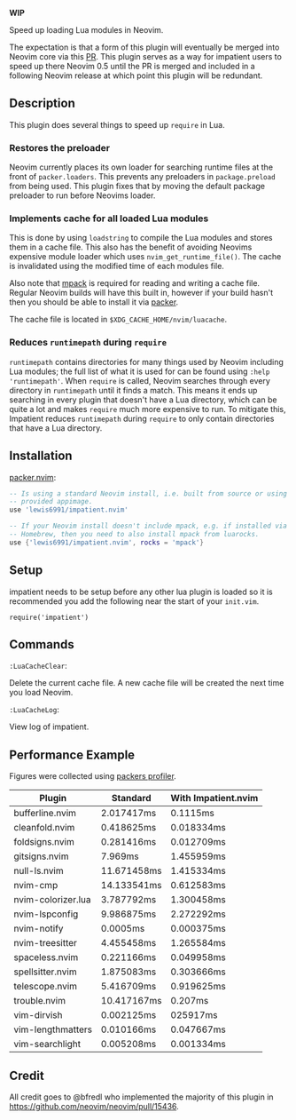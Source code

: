 **WIP**

Speed up loading Lua modules in Neovim.

The expectation is that a form of this plugin will eventually be merged into Neovim core via this [PR](https://github.com/neovim/neovim/pull/15436). This plugin serves as a way for impatient users to speed up there Neovim 0.5 until the PR is merged and included in a following Neovim release at which point this plugin will be redundant.

## Description

This plugin does several things to speed up `require` in Lua.

### Restores the preloader

Neovim currently places its own loader for searching runtime files at the front of `packer.loaders`. This prevents any preloaders in `package.preload` from being used. This plugin fixes that by moving the default package preloader to run before Neovims loader.

### Implements cache for all loaded Lua modules

This is done by using `loadstring` to compile the Lua modules and stores them in a cache file. This also has the benefit of avoiding Neovims expensive module loader which uses `nvim_get_runtime_file()`. The cache is invalidated using the modified time of each modules file.

Also note that [mpack](https://luarocks.org/modules/tarruda/mpack) is required for reading and writing a cache file. Regular Neovim builds will have this built in, however if your build hasn't then you should be able to install it via [packer](https://github.com/wbthomason/packer.nvim).

The cache file is located in `$XDG_CACHE_HOME/nvim/luacache`.

### Reduces `runtimepath` during `require`

`runtimepath` contains directories for many things used by Neovim including Lua modules; the full list of what it is used for can be found using `:help 'runtimepath'`. When `require` is called, Neovim searches through every directory in `runtimepath` until it finds a match. This means it ends up searching in every plugin that doesn't have a Lua directory, which can be quite a lot and makes `require` much more expensive to run. To mitigate this, Impatient reduces `runtimepath` during `require` to only contain directories that have a Lua directory.

## Installation

[packer.nvim](https://github.com/wbthomason/packer.nvim):
```lua
-- Is using a standard Neovim install, i.e. built from source or using a
-- provided appimage.
use 'lewis6991/impatient.nvim'

-- If your Neovim install doesn't include mpack, e.g. if installed via
-- Homebrew, then you need to also install mpack from luarocks.
use {'lewis6991/impatient.nvim', rocks = 'mpack'}
```

## Setup

impatient needs to be setup before any other lua plugin is loaded so it is recommended you add the following near the start of your `init.vim`.

```viml
require('impatient')
```

## Commands

`:LuaCacheClear`:

Delete the current cache file. A new cache file will be created the next time you load Neovim.

`:LuaCacheLog`:

View log of impatient.

## Performance Example

Figures were collected using [packers profiler](https://github.com/wbthomason/packer.nvim#profiling).

| Plugin             | Standard    | With Impatient.nvim |
| ------------------ | ----------- | ------------------- |
| bufferline.nvim    | 2.017417ms  | 0.1115ms            |
| cleanfold.nvim     | 0.418625ms  | 0.018334ms          |
| foldsigns.nvim     | 0.281416ms  | 0.012709ms          |
| gitsigns.nvim      | 7.969ms     | 1.455959ms          |
| null-ls.nvim       | 11.671458ms | 1.415334ms          |
| nvim-cmp           | 14.133541ms | 0.612583ms          |
| nvim-colorizer.lua | 3.787792ms  | 1.300458ms          |
| nvim-lspconfig     | 9.986875ms  | 2.272292ms          |
| nvim-notify        | 0.0005ms    | 0.000375ms          |
| nvim-treesitter    | 4.455458ms  | 1.265584ms          |
| spaceless.nvim     | 0.221166ms  | 0.049958ms          |
| spellsitter.nvim   | 1.875083ms  | 0.303666ms          |
| telescope.nvim     | 5.416709ms  | 0.919625ms          |
| trouble.nvim       | 10.417167ms | 0.207ms             |
| vim-dirvish        | 0.002125ms  | 025917ms            |
| vim-lengthmatters  | 0.010166ms  | 0.047667ms          |
| vim-searchlight    | 0.005208ms  | 0.001334ms          |

## Credit

All credit goes to @bfredl who implemented the majority of this plugin in https://github.com/neovim/neovim/pull/15436.
